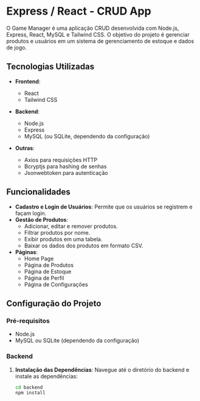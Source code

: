 # Express / React - CRUD App

O Game Manager é uma aplicação CRUD desenvolvida com Node.js, Express, React, MySQL e Tailwind CSS. O objetivo do projeto é gerenciar produtos e usuários em um sistema de gerenciamento de estoque e dados de jogo.

## Tecnologias Utilizadas

- **Frontend**:
  - React
  - Tailwind CSS

- **Backend**:
  - Node.js
  - Express
  - MySQL (ou SQLite, dependendo da configuração)

- **Outras**:
  - Axios para requisições HTTP
  - Bcryptjs para hashing de senhas
  - Jsonwebtoken para autenticação

## Funcionalidades

- **Cadastro e Login de Usuários**: Permite que os usuários se registrem e façam login.
- **Gestão de Produtos**:
  - Adicionar, editar e remover produtos.
  - Filtrar produtos por nome.
  - Exibir produtos em uma tabela.
  - Baixar os dados dos produtos em formato CSV.
- **Páginas**:
  - Home Page
  - Página de Produtos
  - Página de Estoque
  - Página de Perfil
  - Página de Configurações

## Configuração do Projeto

### Pré-requisitos

- Node.js
- MySQL ou SQLite (dependendo da configuração)

### Backend

1. **Instalação das Dependências**:
   Navegue até o diretório do backend e instale as dependências:
   ```bash
   cd backend
   npm install
